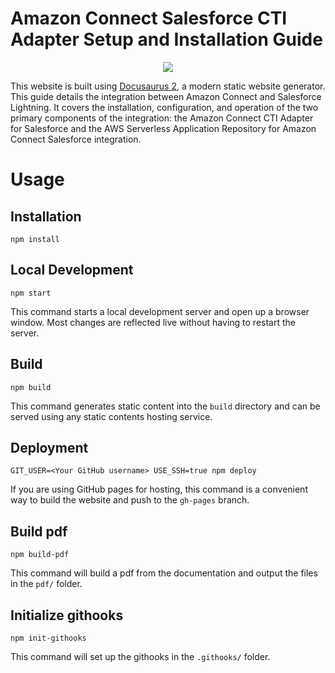 # Amazon Connect Salesforce CTI Adapter Setup and Installation Guide

<p align="center">
  <img src="./static/img/lightning/image1.png" />
</p>

This website is built using [Docusaurus 2](https://v2.docusaurus.io/), a modern static website generator. This guide details the integration between Amazon Connect and Salesforce Lightning. It covers the installation, configuration, and operation of the two primary components of the integration: the Amazon Connect CTI Adapter for Salesforce and the AWS Serverless Application Repository for Amazon Connect Salesforce integration.

# Usage

## Installation

```console
npm install
```

## Local Development

```console
npm start
```

This command starts a local development server and open up a browser window. Most changes are reflected live without having to restart the server.

## Build

```console
npm build
```

This command generates static content into the `build` directory and can be served using any static contents hosting service.

## Deployment

```console
GIT_USER=<Your GitHub username> USE_SSH=true npm deploy
```

If you are using GitHub pages for hosting, this command is a convenient way to build the website and push to the `gh-pages` branch.

## Build pdf

```console
npm build-pdf
```

This command will build a pdf from the documentation and output the files in the `pdf/` folder.

## Initialize githooks

```console
npm init-githooks
```

This command will set up the githooks in the `.githooks/` folder.
